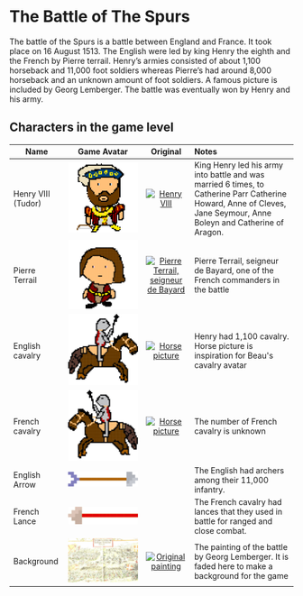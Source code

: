 
# The Battle of The Spurs

The battle of the Spurs is a battle between England and France. It took place on 16 August 1513. The English were led by king Henry the eighth and the French by Pierre terrail. Henry’s armies consisted of about 1,100 horseback and 11,000 foot soldiers whereas Pierre’s had around 8,000 horseback and an unknown amount of foot soldiers. A famous picture is included by Georg Lemberger. The battle was eventually won by Henry and his army.

## Characters in the game level

| Name          | Game Avatar           | Original  | Notes |
| ------------- |:---------------------:|:---------:|:----- |
| Henry VIII (Tudor) | [![Beau's Henry VIII Avatar](https://raw.githubusercontent.com/UCL-EO/tudors/master/henry.gif "Beau's Henry VIII Avatar")](https://raw.githubusercontent.com/UCL-EO/tudors/master/henry.gif)| [![Henry VIII](http://www.luminarium.org/renlit/henry81540c.jpg "Henry VIII")](http://www.luminarium.org/renlit/tudor.htm) |King  Henry led his army into battle and was married 6 times, to Catherine Parr Catherine Howard, Anne of Cleves, Jane Seymour, Anne Boleyn and Catherine of Aragon. |
| Pierre Terrail | [![Beau's Pierre Terrail Avatar](https://raw.githubusercontent.com/UCL-EO/tudors/master/pierre.gif "Beau's Pierre Terrail  Avatar")](https://raw.githubusercontent.com/UCL-EO/tudors/master/pierre.gif) |[![Pierre Terrail, seigneur de Bayard](https://upload.wikimedia.org/wikipedia/commons/5/59/Pierre_Terrail_de_Bayard.jpg "Pierre Terrail, seigneur de Bayard")](https://en.wikipedia.org/wiki/Pierre_Terrail,_seigneur_de_Bayard)| Pierre Terrail, seigneur de Bayard, one of the French commanders in the battle |
| English cavalry | [![English cavalry avatar](https://raw.githubusercontent.com/UCL-EO/tudors/master/rhorse_1.gif "English cavalry avatar")](https://raw.githubusercontent.com/UCL-EO/tudors/master/rhorse_1.gif) | [![Horse picture](https://thumbs.dreamstime.com/z/bay-stallion-free-run-fast-desert-dust-horse-galloping-sand-184357183.jpg)](https://www.dreamstime.com/bay-stallion-free-run-fast-desert-dust-horse-galloping-sand-image184357183 "Horse picture avatar is based on") |Henry had 1,100 cavalry. Horse picture is inspiration for Beau's cavalry avatar|
| French cavalry | [![Spanish cavalry avatar](https://raw.githubusercontent.com/UCL-EO/tudors/master/horse_1.gif "English cavalry avatar")](https://raw.githubusercontent.com/UCL-EO/tudors/master/rhorse_1.gif) | [![Horse picture](https://thumbs.dreamstime.com/z/bay-stallion-free-run-fast-desert-dust-horse-galloping-sand-184357183.jpg)](https://www.dreamstime.com/bay-stallion-free-run-fast-desert-dust-horse-galloping-sand-image184357183 "Horse picture avatar is based on") |The number of French cavalry is unknown|
| English Arrow | [![English arrow avatar](https://raw.githubusercontent.com/UCL-EO/tudors/master/arrow.gif)](https://raw.githubusercontent.com/UCL-EO/tudors/master/arrow.gif) || The English had archers among their 11,000 infantry. |
| French Lance | [![French lance avatar](https://raw.githubusercontent.com/UCL-EO/tudors/master/back_arrow.gif)](https://raw.githubusercontent.com/UCL-EO/tudors/master/back_arrow.gif) || The French cavalry had lances that they used in battle for ranged and close combat.|
| Background | [![Georg Lemberger painting used as background](https://raw.githubusercontent.com/UCL-EO/tudors/master/background.gif)](https://raw.githubusercontent.com/UCL-EO/tudors/master/background.gif) | [![Original painting](https://upload.wikimedia.org/wikipedia/commons/f/f5/Georg_Lemberger%2C_Battle_of_Guinegate_%281513%29%2C_Triumphzug_Kaiser_Maximilians.jpg)](https://en.wikipedia.org/wiki/Battle_of_the_Spurs) |The painting of the battle by Georg Lemberger. It is faded here to make a background for the game|


